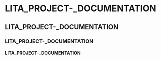 # LITA_PROJECT-_DOCUMENTATION
## LITA_PROJECT-_DOCUMENTATION
### LITA_PROJECT-_DOCUMENTATION
#### LITA_PROJECT-_DOCUMENTATION
